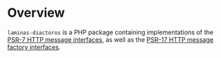 # Overview

`laminas-diactoros` is a PHP package containing implementations of the
[PSR-7 HTTP message interfaces](https://www.php-fig.org/psr/psr-7/),
as well as the [PSR-17 HTTP message factory interfaces](https://www.php-fig.org/psr/psr-17/).
